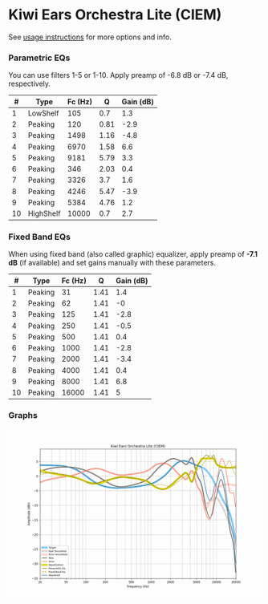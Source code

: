 # Kiwi Ears Orchestra Lite (CIEM)
See [usage instructions](https://github.com/jaakkopasanen/AutoEq#usage) for more options and info.

### Parametric EQs
You can use filters 1-5 or 1-10. Apply preamp of -6.8 dB or -7.4 dB, respectively.

|   # | Type      |   Fc (Hz) |    Q |   Gain (dB) |
|-----|-----------|-----------|------|-------------|
|   1 | LowShelf  |       105 | 0.7  |         1.3 |
|   2 | Peaking   |       120 | 0.81 |        -2.9 |
|   3 | Peaking   |      1498 | 1.16 |        -4.8 |
|   4 | Peaking   |      6970 | 1.58 |         6.6 |
|   5 | Peaking   |      9181 | 5.79 |         3.3 |
|   6 | Peaking   |       346 | 2.03 |         0.4 |
|   7 | Peaking   |      3326 | 3.7  |         1.6 |
|   8 | Peaking   |      4246 | 5.47 |        -3.9 |
|   9 | Peaking   |      5384 | 4.76 |         1.2 |
|  10 | HighShelf |     10000 | 0.7  |         2.7 |

### Fixed Band EQs
When using fixed band (also called graphic) equalizer, apply preamp of **-7.1 dB** (if available) and set gains manually with these parameters.

|   # | Type    |   Fc (Hz) |    Q |   Gain (dB) |
|-----|---------|-----------|------|-------------|
|   1 | Peaking |        31 | 1.41 |         1.4 |
|   2 | Peaking |        62 | 1.41 |        -0   |
|   3 | Peaking |       125 | 1.41 |        -2.8 |
|   4 | Peaking |       250 | 1.41 |        -0.5 |
|   5 | Peaking |       500 | 1.41 |         0.4 |
|   6 | Peaking |      1000 | 1.41 |        -2.8 |
|   7 | Peaking |      2000 | 1.41 |        -3.4 |
|   8 | Peaking |      4000 | 1.41 |         0.4 |
|   9 | Peaking |      8000 | 1.41 |         6.8 |
|  10 | Peaking |     16000 | 1.41 |         5   |

### Graphs
![](./Kiwi%20Ears%20Orchestra%20Lite%20(CIEM).png)
